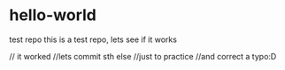 # hello-world
test repo
this is a test repo, lets see if it works

// it worked 
//lets commit sth else
//just to practice
//and correct a typo:D
